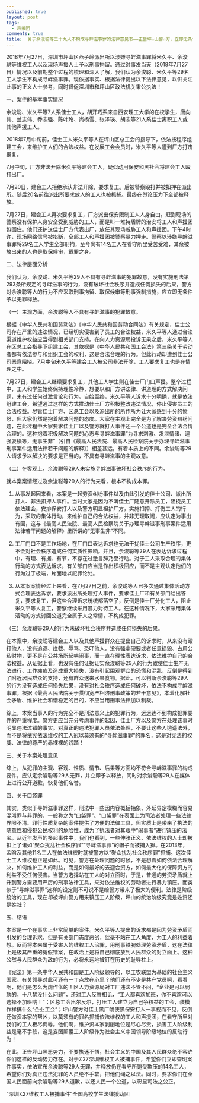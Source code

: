 ```yaml
---
published: true
layout: post
tags:
  - 声援团
comments: true
title:  关于余浚聪等二十九人不构成寻衅滋事罪的法律意见书——正告坪☆山警☆方，立即无条件释放所有被☆捕工☆人
---
```



2018年7月27日，深圳市坪山区燕子岭派出所以涉嫌寻衅滋事罪将米久平、余浚聪等维权工人以及现场声援人士予以刑事拘留。通过对事发当天（2018年7月27日）情况以及前期整个过程的梳理和深入了解，我们认为余浚聪、米久平等29名工人学生不构成寻衅滋事罪。现依据事实、根据法律提出以下法律意见，以供关注此事的正义人士参考，同时督促深圳市和坪山区政法机关秉公执法！

一、案件的基本事实情况

余浚聪、米久平等7人系佳士工人，胡开巧系来自西安理工大学的在校学生，唐向伟、兰志伟、乔志强、陈叶玲、尚杨雪、张泽瑛、胡志等21人系佳士离职工人或其他声援工人。

2018年7月中旬前，佳士工人米久平等人在坪山区总工会的指导下，依法按程序组建工会，来维护工人们的合法权益。在发展工会会员时，米久平等人遭到厂方打击报复。

7月中旬，厂方非法开除米久平等建会工人，疑似动用保安和黑社会将建会工人殴打出厂。

7月20日，建会工人拒绝承认非法开除，要求复工。后被警察殴打并被扣押在派出所。随后20名前往派出所要求放人的工人也被抓捕。最终在舆论压力下全部被释放。

7月27日，建会工人再次要求复工，厂方派出保安限制工人人身自由。赶到现场的警察没有保护人身安全受到威胁的工人，而是叫一堆持盾牌的治安将工人和声援团包围住。他们还护送佳士厂方代表出厂，放任其现场威胁工人和声援团。下午4时许，现场网络信号被掐断，全部工人和声援团被警察暴力押走。警察以涉嫌寻衅滋事罪将29名工人学生全部刑拘，至今尚有14名工人在看守所里受苦受难，其余被放出来的人也是取保候审，戴罪之身。

二、法律层面分析

我们认为，余浚聪、米久平等29人不具有寻衅滋事的犯罪故意，没有实施刑法第293条所规定的寻衅滋事的行为，没有破坏社会秩序并造成任何损失的后果，警方对余浚聪等人的行为不应采取刑事拘留、取保候审等刑事强制措施，应立即无条件予以无罪释放。

（一）主观方面，余浚聪等人不具有寻衅滋事的犯罪故意。

根据《中华人民共和国劳动法》《中华人民共和国劳动合同法》有关规定，佳士公司存在严重的违法情况，已经切实侵害到了员工的合法权益，米久平等人通过合法渠道维护权益应当得到相关部门支持。在向人力资源局投诉无果之后，米久平等人在区总工会指导下组建工会，其依据是《中华人民共和国工会法》第三条关于劳动者都有依法参与和组织工会的权利，这是合法合理的行为。但此行动却遭到佳士公司恶意阻挠。7月中旬米久平等建会工人被公司非法开除，工人要求复工也是在情理之中。

7月27日，建会工人继续要求复工，其他工人学生则在佳士厂门口声援。整个过程中，工人和学生始终保持理性冷静，想要以和厂方讲法律、讲道理的方式解决问题，未有过任何过激言论和行为。自始至终，米久平等人诉求十分明确，就是依法组建工会，希望通过这样的方式推动佳士厂方积极整改违法情况，停止侵害员工的合法权益。尽管佳士厂方、区总工会以及派出所的所作所为让大家感到十分的愤怒，但大家仍然是抱着解决问题的态度。大家在主观上完全是为了解决劳资纠纷问题，在此过程中大家要求佳士厂以及警方就打人事件还一个公道也是完全合法合情合理的。这种抱着积极解决问题的心态与寻衅滋事罪“为寻求刺激、发泄情绪、逞强耍横等，无事生非”（引自《最高人民法院、最高人民检察院关于办理寻衅滋事刑事案件适用法律若干问题的解释》）相差甚远，有着本质上的不同。余浚聪等29人请求予以解决的要求是正当的，不具有寻衅滋事的主观故意。

（二）在客观上，余浚聪等29人未实施寻衅滋事破坏社会秩序的行为。

就本案案情经过及余浚聪等29人的行为来看，根本不构成本罪。

1. 从事发起因来看，本案是一起劳资纠纷事件以及由此引发的佳士公司、派出所打人、非法扣押人事件。当时大家是因为不满佳士厂随意开除员工，阻挠员工依法建会，安排保安打人以及警方明显袒护厂方，实施扣押、打伤工人的行为，采取的集体行动，来维护自己的合法权益，并非无理取闹，应认定为事出有因，这与《最高人民法院、最高人民检察院关于办理寻衅滋事刑事案件适用法律若干问题的解释》里所讲的“无事生非”不同。
 
2. 工厂门口不是工作场地，在厂门口表达诉求也无法干扰佳士公司生产秩序，更不会对社会秩序造成任何实质性影响。并且，余浚聪等29人在表达诉求过程中，有理、有据、有节，不存在过激言辞乃至行动。对于工人采取合理的集体行动的方式表达诉求，有关部门应当是作出积极回应，而不是主观认定他们的行为过于极端，片面地以犯罪论处。
 
3. 从本案案情经过上来看，在7月27日之前，余浚聪等人已多次通过集体活动方式合理表达诉求，要求派出所处理打人事件，要求佳士厂和有关部门给出答复，要求复工，但这些合理诉求统统都落空了，反倒是佳士厂分化工人，阻止米久平等人复工，警察继续采用暴力对待工人。在这种情况下，大家采用集体活动的方式讨回公道完全属于人之常情，不构成犯罪。

（三）余浚聪等29人的行为未破坏社会秩序并造成任何损失的后果。

在本案中，余浚聪等建会工人以及其他声援群众在提出自己的诉求时，从来没有殴打他人，没有追逐、拦截、辱骂、恐吓他人，没有强拿硬要或者任意损毁、占用公私财物，更不是在公共场所起哄闹事，而一直在理性表达诉求，依法维护自己的合法权益。从证据上看，也没有任何证据证实余浚聪等29人的行为致使佳士生产无法进行、工作瘫痪及造成重大损失，没有引起围观群众的恐慌和混乱，反倒是得到了附近居民群众的支持，还有群众送来水果食物。据此，可以判断余浚聪等29人的行为没有造成任何损失后果，没有对社会秩序造成任何破坏，依法不构成寻衅滋事罪。根据《最高人民法院关于贯彻宽严相济刑事政策的若干意见》，本着化解社会矛盾、维护社会和谐稳定的目的，不应当用刑事法律加以制裁。

综上，本案当事人的行为完全不是刑法意义上的犯罪行为，远远达不到构成犯罪要件的严重程度。警方更应当充分考虑事件的起因，佳士厂方以及警方在处理该事时明显违法过错的事实。对真正的违法犯罪人员依法处理，不要让这些人逍遥法外，而不是将依宪依法维权的工人冠以莫须有的“寻衅滋事罪”的罪名，这是对宪法的权威、法律的尊严的赤裸裸的践踏！

三、关于本案处理意见

综上，从犯罪的主观、客观、性质、情节、后果等方面均不符合寻衅滋事罪的构成要件，应认定余浚聪等29人无罪，并立即予以释放，同时对余浚聪等29人在媒体上进行公开道歉，恢复他们名誉。

四、关于口袋罪

其实，类似于寻衅滋事罪这样，刑法中一些因内容概括抽象、外延界定模糊而容易混淆罪与非罪的，一般称之为“口袋罪”。“口袋罪”在表面上为司法者处理一些法律界限不清、罪行性质复杂的案件提供了方便的法律工具，但实质上是带来了执法的随意性和侵犯公民权利的危险性，成为了执法者对其眼中“闹事者”进行镇压的法宝。从近年发声的多起事件中，我们也看到，一些伸张正义、依法维权的人士却被扣上了诸如“聚众扰乱社会秩序罪”“寻衅滋事罪”的帽子而被捕入狱。在2013年，孟晗及其他11名工人在依法维权时就被警方以“聚众扰乱社会秩序罪”抓捕。这次佳士工人维权也正是如此。可见，警方在处理问题的时候，不是想着如何依法合理解决，如何维护工人的利益，而是如何最好的去迎合资方，如何最大化的保障资方的利益不受任何侵害。当警方选择站在工人的对立面时，于是，普通的劳资矛盾就上升到警方需要用严厉的刑事法律工具，来对依法维权的劳动者进行暴力镇压。而类似于“寻衅滋事罪”这样的设定则不可说不是给警方带来了极大的便利。法律是阶级统治的工具，现在却被坪山警方用来镇压工人阶级，坪山的统治阶级究竟是姓资还是姓社？

五、结语

本案是一个在事实上非常简单的案件。米久平等人提出的诉求都是因为劳资矛盾而引发的合理诉求，但是有关部门态度恶劣，丝毫不站在工人角度，为工人的利益着想。反而将本来属于受害人的维权工人治罪，用刑事铁腕处理劳资矛盾，这在法律上是极其严重的冤假错案，在政治上是将自己彻底放到人民群众的对立面上。这种公然与人民群众为敌的行为，必将永远地被钉在历史的耻辱柱上。

《宪法》第一条中华人民共和国是工人阶级领导的，以工农联盟为基础的社会主义国家。有关领导对此可还有一丁点放在心里？他们还有不少是共产党员啊，看看啊，他们是怎么为虎作伥的！区人力资源局对工厂违法不管不问，“企业是可以罚款的，十八禁没什么问题”，还对工人反唇相讥，“工人都喜欢加班，你不喜欢可以选择不加班呐！”；区总工会出尔反尔，打压工人建立为自己争权益的工会，装模作样搞什么“企业工会”；坪山警方对佳士黑厂唆使黑保安打人一事视而不见，反倒还做资本家的帮凶，以莫须有的罪名抓捕依法维权的工人和声援团，在看守所里对我们的工人极尽侮辱。他们啊，维护资本家剥削地位是尽心尽责，损害工人阶级利益是毫不手软，这是妄图颠覆工人阶级作为社会主义中国领导阶级地位的反动行为！

在此，正告坪山黑恶势力，不要执迷不悟，社会主义的中国及其人民群众绝不容许你们这样的反动势力存在。对于7.27深圳维权工人被捕事件，希望你们立即查明案件事实，依法宣布余浚聪等29人无罪，并释放仍在看守所饱受欺压的14名工人，希望你们对真正违法犯罪的人员绝不手软，把他们绳之以法。同时，要求你们在全国人民面前向余浚聪等29人道歉，以还人民一个公道，以彰显司法之公正。


“深圳7.27维权工人被捕事件”全国高校学生法律援助团
